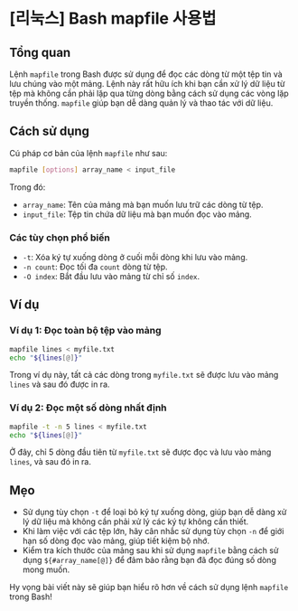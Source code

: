 # [리눅스] Bash mapfile 사용법

## Tổng quan
Lệnh `mapfile` trong Bash được sử dụng để đọc các dòng từ một tệp tin và lưu chúng vào một mảng. Lệnh này rất hữu ích khi bạn cần xử lý dữ liệu từ tệp mà không cần phải lặp qua từng dòng bằng cách sử dụng các vòng lặp truyền thống. `mapfile` giúp bạn dễ dàng quản lý và thao tác với dữ liệu.

## Cách sử dụng
Cú pháp cơ bản của lệnh `mapfile` như sau:

```bash
mapfile [options] array_name < input_file
```

Trong đó:
- `array_name`: Tên của mảng mà bạn muốn lưu trữ các dòng từ tệp.
- `input_file`: Tệp tin chứa dữ liệu mà bạn muốn đọc vào mảng.

### Các tùy chọn phổ biến
- `-t`: Xóa ký tự xuống dòng ở cuối mỗi dòng khi lưu vào mảng.
- `-n count`: Đọc tối đa `count` dòng từ tệp.
- `-O index`: Bắt đầu lưu vào mảng từ chỉ số `index`.

## Ví dụ
### Ví dụ 1: Đọc toàn bộ tệp vào mảng
```bash
mapfile lines < myfile.txt
echo "${lines[@]}"
```
Trong ví dụ này, tất cả các dòng trong `myfile.txt` sẽ được lưu vào mảng `lines` và sau đó được in ra.

### Ví dụ 2: Đọc một số dòng nhất định
```bash
mapfile -t -n 5 lines < myfile.txt
echo "${lines[@]}"
```
Ở đây, chỉ 5 dòng đầu tiên từ `myfile.txt` sẽ được đọc và lưu vào mảng `lines`, và sau đó in ra.

## Mẹo
- Sử dụng tùy chọn `-t` để loại bỏ ký tự xuống dòng, giúp bạn dễ dàng xử lý dữ liệu mà không cần phải xử lý các ký tự không cần thiết.
- Khi làm việc với các tệp lớn, hãy cân nhắc sử dụng tùy chọn `-n` để giới hạn số dòng đọc vào mảng, giúp tiết kiệm bộ nhớ.
- Kiểm tra kích thước của mảng sau khi sử dụng `mapfile` bằng cách sử dụng `${#array_name[@]}` để đảm bảo rằng bạn đã đọc đúng số dòng mong muốn.

Hy vọng bài viết này sẽ giúp bạn hiểu rõ hơn về cách sử dụng lệnh `mapfile` trong Bash!